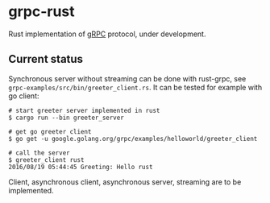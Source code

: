 # grpc-rust

Rust implementation of [gRPC](http://www.grpc.io/) protocol, under development.

## Current status

Synchronous server without streaming can be done with rust-grpc,
see `grpc-examples/src/bin/greeter_client.rs`. It can be tested
for example with go client:

```
# start greeter server implemented in rust
$ cargo run --bin greeter_server

# get go greeter client
$ go get -u google.golang.org/grpc/examples/helloworld/greeter_client

# call the server
$ greeter_client rust
2016/08/19 05:44:45 Greeting: Hello rust
```

Client, asynchronous client, asynchronous server, streaming are to be implemented.
